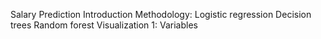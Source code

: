 Salary Prediction
Introduction
Methodology:
    Logistic regression 
    Decision trees
    Random forest
Visualization 1: 
    Variables
